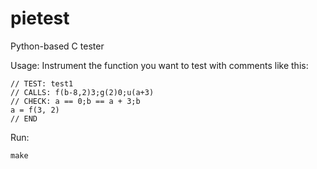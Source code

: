 pietest
=======

Python-based C tester

Usage:
Instrument the function you want to test with comments like this:

```
// TEST: test1
// CALLS: f(b-8,2)3;g(2)0;u(a+3)
// CHECK: a == 0;b == a + 3;b
a = f(3, 2)
// END

```
Run: 

```
make

```
